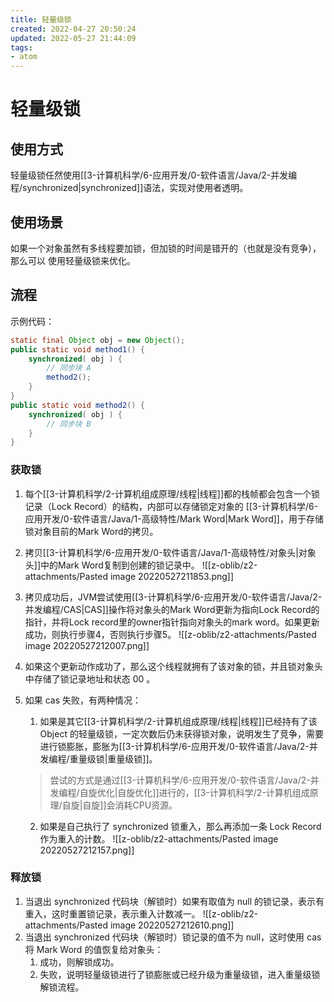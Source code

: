 ```yaml
---
title: 轻量级锁
created: 2022-04-27 20:50:24
updated: 2022-05-27 21:44:09
tags: 
- atom
---
```


# 轻量级锁

## 使用方式

轻量级锁任然使用[[3-计算机科学/6-应用开发/0-软件语言/Java/2-并发编程/synchronized|synchronized]]语法，实现对使用者透明。

## 使用场景

如果一个对象虽然有多线程要加锁，但加锁的时间是错开的（也就是没有竞争），那么可以
使用轻量级锁来优化。

## 流程

示例代码：

```java
static final Object obj = new Object();
public static void method1() {
    synchronized( obj ) {
        // 同步块 A
        method2();
    }
}
public static void method2() {
    synchronized( obj ) {
        // 同步块 B
    }
}
```

### 获取锁

1. 每个[[3-计算机科学/2-计算机组成原理/线程|线程]]都的栈帧都会包含一个锁记录（Lock Record）的结构，内部可以存储锁定对象的 [[3-计算机科学/6-应用开发/0-软件语言/Java/1-高级特性/Mark Word|Mark Word]]，用于存储锁对象目前的Mark Word的拷贝。
2. 拷贝[[3-计算机科学/6-应用开发/0-软件语言/Java/1-高级特性/对象头|对象头]]中的Mark Word复制到创建的锁记录中。
![[z-oblib/z2-attachments/Pasted image 20220527211853.png]]
3. 拷贝成功后，JVM尝试使用[[3-计算机科学/6-应用开发/0-软件语言/Java/2-并发编程/CAS|CAS]]操作将对象头的Mark Word更新为指向Lock Record的指针，并将Lock record里的owner指针指向对象头的mark word。如果更新成功，则执行步骤4，否则执行步骤5。
![[z-oblib/z2-attachments/Pasted image 20220527212007.png]]
4. 如果这个更新动作成功了，那么这个线程就拥有了该对象的锁，并且锁对象头中存储了锁记录地址和状态 00 。
5. 如果 cas 失败，有两种情况：
	1. 如果是其它[[3-计算机科学/2-计算机组成原理/线程|线程]]已经持有了该 Object 的轻量级锁，一定次数后仍未获得锁对象，说明发生了竞争，需要进行锁膨胀，膨胀为[[3-计算机科学/6-应用开发/0-软件语言/Java/2-并发编程/重量级锁|重量级锁]]。
    > 尝试的方式是通过[[3-计算机科学/6-应用开发/0-软件语言/Java/2-并发编程/自旋优化|自旋优化]]进行的，[[3-计算机科学/2-计算机组成原理/自旋|自旋]]会消耗CPU资源。

	2. 如果是自己执行了 synchronized 锁重入，那么再添加一条 Lock Record 作为重入的计数。
	![[z-oblib/z2-attachments/Pasted image 20220527212157.png]]

### 释放锁

1. 当退出 synchronized 代码块（解锁时）如果有取值为 null 的锁记录，表示有重入，这时重置锁记录，表示重入计数减一。
	![[z-oblib/z2-attachments/Pasted image 20220527212610.png]]
2. 当退出 synchronized 代码块（解锁时）锁记录的值不为 null，这时使用 cas 将 Mark Word 的值恢复给对象头：
	1. 成功，则解锁成功。
	2. 失败，说明轻量级锁进行了锁膨胀或已经升级为重量级锁，进入重量级锁解锁流程。